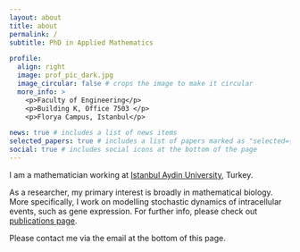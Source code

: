 ```yaml
---
layout: about
title: about
permalink: /
subtitle: PhD in Applied Mathematics

profile:
  align: right
  image: prof_pic_dark.jpg
  image_circular: false # crops the image to make it circular
  more_info: >
    <p>Faculty of Engineering</p>
    <p>Building K, Office 7503 </p>
    <p>Florya Campus, Istanbul</p>

news: true # includes a list of news items
selected_papers: true # includes a list of papers marked as "selected={true}"
social: true # includes social icons at the bottom of the page
---
```


I am a mathematician working at [Istanbul Aydin University](https://www.aydin.edu.tr/), Turkey. 

As a researcher, my primary interest is broadly in mathematical biology. More specifically, I work on modelling stochastic dynamics of intracellular events, such as gene expression. For further info, please check out [publications page](/publications/).

Please contact me via the email at the bottom of this page. 
